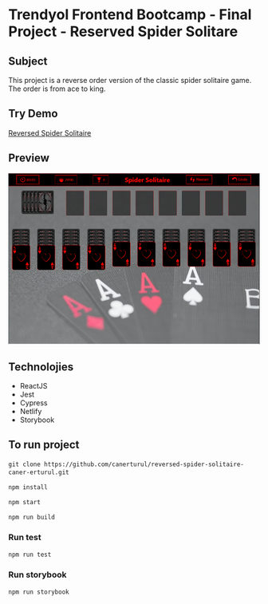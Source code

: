 # Trendyol Frontend Bootcamp - Final Project - Reserved Spider Solitare

## Subject

This project is a reverse order version of the classic spider solitaire game. The order is from ace to king.

## Try Demo

[Reversed Spider Solitaire](https://react-spider-solitaire.netlify.app/)

## Preview

![Game Preview](public\assets\Game-Preview.PNG)

## Technolojies

- ReactJS
- Jest
- Cypress
- Netlify
- Storybook

## To run project

```
git clone https://github.com/canerturul/reversed-spider-solitaire-caner-erturul.git
```

```
npm install
```

```
npm start
```

```
npm run build
```

### Run test

```
npm run test
```

### Run storybook

```
npm run storybook
```
